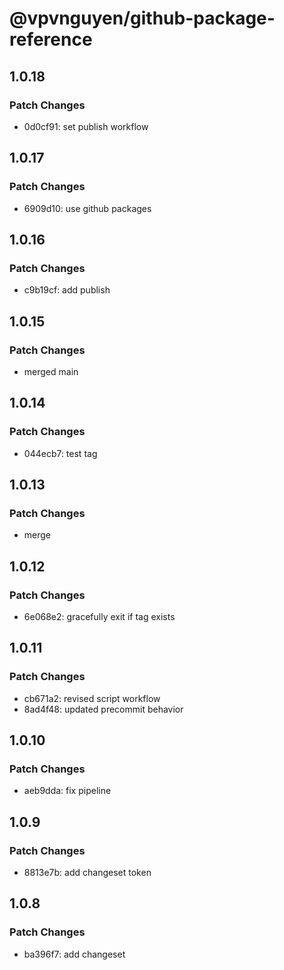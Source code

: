 # @vpvnguyen/github-package-reference

## 1.0.18

### Patch Changes

- 0d0cf91: set publish workflow

## 1.0.17

### Patch Changes

- 6909d10: use github packages

## 1.0.16

### Patch Changes

- c9b19cf: add publish

## 1.0.15

### Patch Changes

- merged main

## 1.0.14

### Patch Changes

- 044ecb7: test tag

## 1.0.13

### Patch Changes

- merge

## 1.0.12

### Patch Changes

- 6e068e2: gracefully exit if tag exists

## 1.0.11

### Patch Changes

- cb671a2: revised script workflow
- 8ad4f48: updated precommit behavior

## 1.0.10

### Patch Changes

- aeb9dda: fix pipeline

## 1.0.9

### Patch Changes

- 8813e7b: add changeset token

## 1.0.8

### Patch Changes

- ba396f7: add changeset
